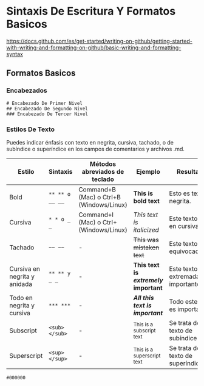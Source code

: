 # Sintaxis De Escritura Y Formatos Basicos

https://docs.github.com/es/get-started/writing-on-github/getting-started-with-writing-and-formatting-on-github/basic-writing-and-formatting-syntax

## Formatos Basicos

### Encabezados

```
# Encabezado De Primer Nivel
## Encabezado De Segundo Nivel
### Encabezado De Tercer Nivel
```

### Estilos De Texto

Puedes indicar énfasis con texto en negrita, cursiva, tachado, o de subíndice o superíndice en los campos de comentarios y archivos .md.


**Estilo**|**Sintaxis**|**Métodos abreviados de teclado**| **Ejemplo**| **Resultados**
|---|---|---|---|---|
Bold|```** ** o __ __```|Command+B (Mac) o Ctrl+B (Windows/Linux)|**This is bold text**|Esto es texto en negrita.
Cursiva|```* * o _ _```|Command+I (Mac) o CtrI+ (Windows/Linux)|*This text is italicized*|Este texto está en cursiva
Tachado|```~~ ~~```|-|~~This was mistaken text~~|Este texto está equivocado
Cursiva en negrita y anidada|  ```** ** y _ _```|-|**This text is _extremely_ important**|Este texto es extremadamente importante
Todo en negrita y cursiva|```*** ***```|-|***All this text is important***|Todo este texto es importante
Subscript|```<sub> </sub>```|-|<sub>This is a subscript text</sub>|Se trata de un texto de subíndice
Superscript|```<sup> </sup>```|-|<sup>This is a superscript text</sup>|Se trata de un texto de superíndice

`#000000`
